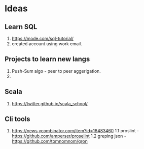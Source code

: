 # Ideas
## Learn SQL
1. https://mode.com/sql-tutorial/
2. created account using work email.

## Projects to learn new langs
1. Push-Sum algo - peer to peer aggerigation.
2. <placeholder>

## Scala
1. https://twitter.github.io/scala_school/

## Cli tools
1. https://news.ycombinator.com/item?id=18483460
1.1 proslint - https://github.com/amperser/proselint
1.2 greping json - https://github.com/tomnomnom/gron
